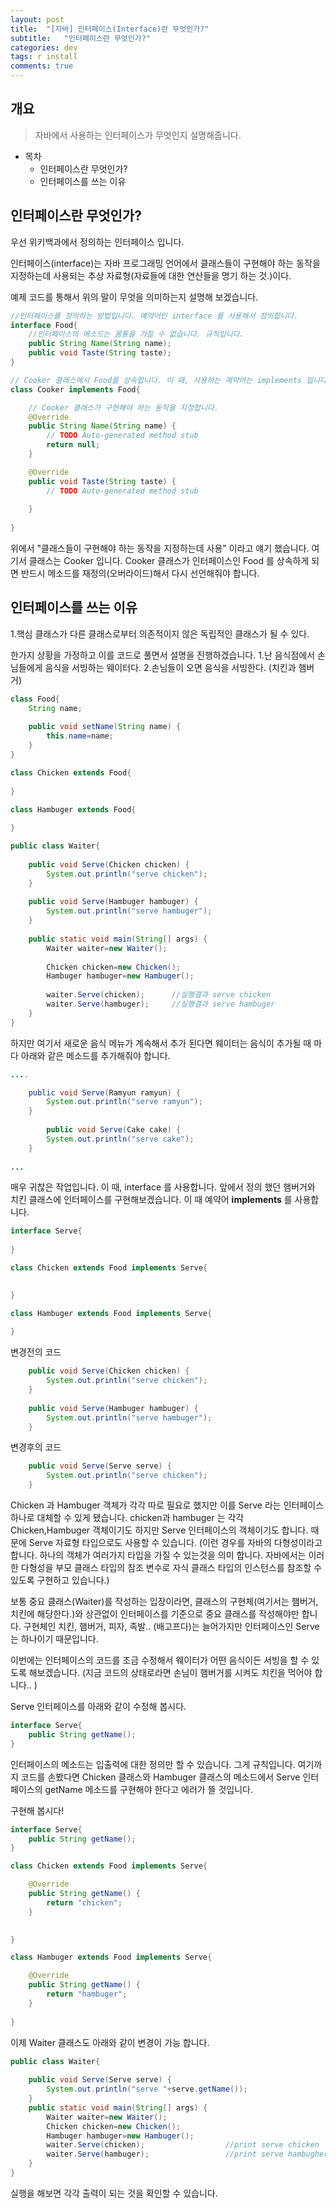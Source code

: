 ```yaml
---
layout: post
title:  "[자바] 인터페이스(Interface)란 무엇인가?"
subtitle:   "인터페이스란 무엇인가?"
categories: dev
tags: r install
comments: true
---
```


## 개요
> 자바에서 사용하는 인터페이스가 무엇인지 설명해줍니다. 


- 목차
  - 인터페이스란 무엇인가?
  - 인터페이스를 쓰는 이유

## 인터페이스란 무엇인가?
우선 위키백과에서 정의하는 인터페이스 입니다.

인터페이스(interface)는 자바 프로그래밍 언어에서 클래스들이 구현해야 하는 동작을 지정하는데 사용되는 추상 자료형(자료들에 대한 연산들을 명기 하는 것.)이다. 

예제 코드를 통해서 위의 말이 무엇을 의미하는지 설명해 보겠습니다.

```java
//인터페이스를 정의하는 방법입니다. 예약어인 interface 를 사용해서 정의합니다.
interface Food{
	//인터페이스의 메소드는 몸통을 가질 수 없습니다. 규칙입니다.
	public String Name(String name);
	public void Taste(String taste);
}

// Cooker 클래스에서 Food를 상속합니다. 이 때, 사용하는 예약어는 implements 입니다.
class Cooker implements Food{

	// Cooker 클래스가 구현해야 하는 동작을 지정합니다.
	@Override
	public String Name(String name) {
		// TODO Auto-generated method stub
		return null;
	}

	@Override
	public void Taste(String taste) {
		// TODO Auto-generated method stub
		
	}
	
}
```

위에서 "클래스들이 구현해야 하는 동작을 지정하는데 사용" 이라고 얘기 했습니다. 여기서 클래스는 Cooker 입니다. Cooker 클래스가 인터페이스인 Food 를 상속하게 되면 반드시 메소드를 재정의(오버라이드)해서 다시 선언해줘야 합니다.

## 인터페이스를 쓰는 이유

1.핵심 클래스가 다른 클래스로부터 의존적이지 않은 독립적인 클래스가 될 수 있다.

한가지 상황을 가정하고 이를 코드로 풀면서 설명을 진행하겠습니다.
1.난 음식점에서 손님들에게 음식을 서빙하는 웨이터다.
2.손님들이 오면 음식을 서빙한다. (치킨과 햄버거)

```java
class Food{
	String name;
	
	public void setName(String name) {
		this.name=name;
	}
}

class Chicken extends Food{
	
}

class Hambuger extends Food{
	
}

public class Waiter{
	
	public void Serve(Chicken chicken) {
		System.out.println("serve chicken");
	}
	
	public void Serve(Hambuger hambuger) {
		System.out.println("serve hambuger");
	}	
	
	public static void main(String[] args) {
		Waiter waiter=new Waiter();
		
		Chicken chicken=new Chicken();
		Hambuger hambuger=new Hambuger();
		
		waiter.Serve(chicken);		//실행결과 serve chicken
		waiter.Serve(hambuger);		//실행결과 serve hambuger
	}
}
```

하지만 여기서 새로운 음식 메뉴가 계속해서 추가 된다면 웨이터는 음식이 추가될 때 마다 아래와 같은 메소드를 추가해줘야 합니다.

```java
....

	public void Serve(Ramyun ramyun) {
		System.out.println("serve ramyun");
	}	
	
		public void Serve(Cake cake) {
		System.out.println("serve cake");
	}	
	
...	
```

매우 귀찮은 작업입니다. 이 때, interface 를 사용합니다. 앞에서 정의 했던 햄버거와 치킨 클래스에 인터페이스를 구현해보겠습니다. 이 때 예약어 **implements** 를 사용합니다.

```java
interface Serve{
	
}

class Chicken extends Food implements Serve{

	
}

class Hambuger extends Food implements Serve{
	
}
```



변경전의 코드

```java
	public void Serve(Chicken chicken) {
		System.out.println("serve chicken");
	}
	
	public void Serve(Hambuger hambuger) {
		System.out.println("serve hambuger");
	}	
```

변경후의 코드

```java
	public void Serve(Serve serve) {
		System.out.println("serve chicken");
	}
```

Chicken 과 Hambuger 객체가 각각 따로 필요로 했지만 이를 Serve 라는 인터페이스 하나로 대체할 수 있게 됐습니다.
chicken과 hambuger 는 각각  Chicken,Hambuger 객체이기도 하지만 Serve 인터페이스의 객체이기도 합니다. 때문에 Serve 자료형 타입으로도 사용할 수 있습니다. 
(이런 경우를 자바의 다형성이라고 합니다. 하나의 객체가 여러가지 타입을 가질 수 있는것을 의미 합니다. 자바에서는 이러한 다형성을 부모 클래스 타입의 참조 변수로 자식 클래스 타입의 인스턴스를 참조할 수 있도록 구현하고 있습니다.)

보통 중요 클래스(Waiter)를 작성하는 입장이라면, 클래스의 구현체(여기서는 햄버거, 치킨에 해당한다.)와 상관없이 인터페이스를 기준으로  중요 클래스를 작성해야만 합니다. 구현체인 치킨, 햄버거, 피자, 족발.. (배고프다)는 늘어가지만 인터페이스인 Serve 는 하나이기 때문입니다.

이번에는 인터페이스의 코드를 조금 수정해서 웨이터가 어떤 음식이든 서빙을 할 수 있도록 해보겠습니다.
(지금 코드의 상태로라면 손님이 햄버거를 시켜도 치킨을 먹어야 합니다.. )

Serve 인터페이스를 아래와 같이 수정해 봅시다.

```java
interface Serve{
	public String getName();
}
```

인터페이스의 메소드는 입출력에 대한 정의만 할 수 있습니다. 그게 규칙입니다. 여기까지 코드를 손봤다면 Chicken 클래스와 Hambuger 클래스의 메소드에서 Serve 인터페이스의 getName 메소드를 구현해야 한다고 에러가 뜰 것입니다.

구현해 봅시다!

```java
interface Serve{
	public String getName();
}

class Chicken extends Food implements Serve{

	@Override
	public String getName() {
		return "chicken";
	}

	
}

class Hambuger extends Food implements Serve{

	@Override
	public String getName() {
		return "hambuger";
	}
	
}
```

이제 Waiter 클래스도 아래와 같이 변경이 가능 합니다.

```java
public class Waiter{
	
	public void Serve(Serve serve) {
		System.out.println("serve "+serve.getName());
	}
	public static void main(String[] args) {
		Waiter waiter=new Waiter();		
		Chicken chicken=new Chicken();
		Hambuger hambuger=new Hambuger();
		waiter.Serve(chicken);					//print serve chicken
		waiter.Serve(hambuger);					//print serve hambugher
	}
}
```

실행을 해보면 각각 출력이 되는 것을 확인할 수 있습니다.



